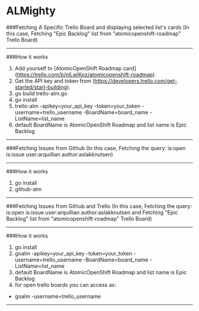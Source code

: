 # ALMighty

###Fetching A Specific Trello Board and displaying selected list's cards
(In this case, Fetching "Epic Backlog" list from "atomicopenshift-roadmap" Trello Board)

----
###How it works
1. Add yourself to [AtomicOpenShift Roadmap card] (https://trello.com/b/nlLwlKoz/atomicopenshift-roadmap).
2. Get the API key and token from (https://developers.trello.com/get-started/start-building).
3. go build trello-alm.go
4. go install
5. trello-alm -apikey=your_api_key -token=your_token -username=trello_username -BoardName=board_name  -ListName=list_name
6. default BoardName is AtomicOpenShift Roadmap and list name is Epic Backlog

----

###Fetching Issues from Github
(In this case, Fetching the query: is:open is:issue user:arquillian author:aslakknutsen)

----

###How it works
1. go install
2. github-alm

----

###Fetching Issues from Github and Trello
(In this case, Fetching the query: is:open is:issue user:arquillian author:aslakknutsen and Fetching "Epic Backlog" list from "atomicopenshift-roadmap" Trello Board)

----

###How it works
1. go install
2. goalm -apikey=your_api_key -token=your_token -username=trello_username -BoardName=board_name  -ListName=list_name
3. default BoardName is AtomicOpenShift Roadmap and list name is Epic Backlog
4. for open trello boards you can access as:
  * goalm -username=trello_username

----

